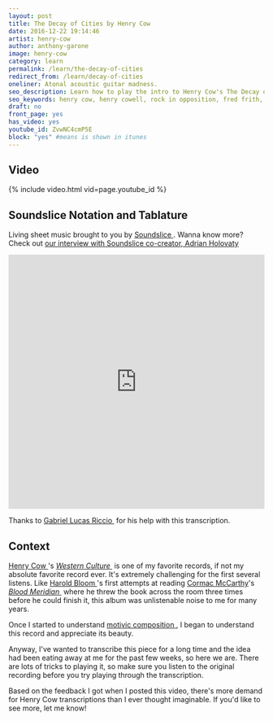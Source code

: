 ```yaml
---
layout: post
title: The Decay of Cities by Henry Cow
date: 2016-12-22 19:14:46
artist: henry-cow
author: anthony-garone
image: henry-cow
category: learn
permalink: /learn/the-decay-of-cities
redirect_from: /learn/decay-of-cities
oneliner: Atonal acoustic guitar madness.
seo_description: Learn how to play the intro to Henry Cow's The Decay of Cities.
seo_keywords: henry cow, henry cowell, rock in opposition, fred frith, tim hodgkinson
draft: no
front_page: yes
has_video: yes
youtube_id: ZvwNC4cmP5E
block: "yes" #means is shown in itunes
---
```


## Video

{% include video.html vid=page.youtube_id %}

## Soundslice Notation and Tablature

Living sheet music brought to you by [Soundslice&nbsp;<i class="non-mwm fa fa-external-link-square" aria-hidden="true"></i>](http://soundslice.com). Wanna know more? Check out [our interview with Soundslice co-creator, Adrian Holovaty](/gear/soundslice)

<iframe src="https://www.soundslice.com/scores/61172/embed/" width="100%" height="500" frameBorder="0" allowfullscreen></iframe>

Thanks to [Gabriel Lucas Riccio&nbsp;<i class="non-mwm fa fa-external-link-square" aria-hidden="true"></i>](http://thegabrielconstruct.com) for his help with this transcription.

## Context

[Henry Cow&nbsp;<i class="non-mwm fa fa-external-link-square" aria-hidden="true"></i>](https://en.wikipedia.org/wiki/Henry_Cow)'s [*Western Culture*&nbsp;<i class="non-mwm fa fa-external-link-square" aria-hidden="true"></i>](https://en.wikipedia.org/wiki/Western_Culture_(album)) is one of my favorite records, if not my absolute favorite record ever. It's extremely challenging for the first several listens. Like [Harold Bloom&nbsp;<i class="non-mwm fa fa-external-link-square" aria-hidden="true"></i>](https://en.wikipedia.org/wiki/Harold_Bloom)'s first attempts at reading [Cormac McCarthy](https://en.wikipedia.org/wiki/Cormac_McCarthy)'s [*Blood Meridian*&nbsp;<i class="non-mwm fa fa-external-link-square" aria-hidden="true"></i>](https://en.wikipedia.org/wiki/Blood_Meridian) where he threw the book across the room three times before he could finish it, this album was unlistenable noise to me for many years.

Once I started to understand [motivic composition&nbsp;<i class="non-mwm fa fa-external-link-square" aria-hidden="true"></i>](https://en.wikipedia.org/wiki/Motif_(music)), I began to understand this record and appreciate its beauty.

Anyway, I've wanted to transcribe this piece for a long time and the idea had been eating away at me for the past few weeks, so here we are. There are lots of tricks to playing it, so make sure you listen to the original recording before you try playing through the transcription.

Based on the feedback I got when I posted this video, there's more demand for Henry Cow transcriptions than I ever thought imaginable. If you'd like to see more, let me know!
